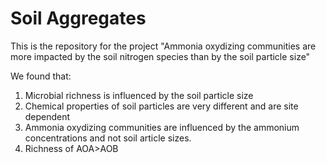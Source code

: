 # Soil Aggregates

This is the repository for the project "Ammonia oxydizing communities are more impacted by the soil nitrogen species than by the soil particle size"

We found that:

1. Microbial richness is influenced by the soil particle size  
2. Chemical properties of soil particles are very different and are site dependent
3. Ammonia oxydizing communities are influenced by the ammonium concentrations and not soil article sizes. 
4. Richness of AOA>AOB 